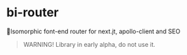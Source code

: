 # bi-router

🚀Isomorphic font-end router for next.jt, apollo-client and SEO

> WARNING! Library in early alpha, do not use it.
